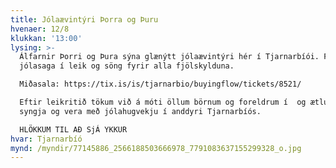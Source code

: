 ```yaml
---
title: Jólaævintýri Þorra og Þuru
hvenaer: 12/8
klukkan: '13:00'
lysing: >-
  Álfarnir Þorri og Þura sýna glænýtt jólaævintýri hér í Tjarnarbíói. Falleg
  jólasaga í leik og söng fyrir alla fjölskylduna.

  Miðasala: https://tix.is/is/tjarnarbio/buyingflow/tickets/8521/

  Eftir leikritið tökum við á móti öllum börnum og foreldrum í  og ætlum að
  syngja og vera með jólahugvekju í anddyri Tjarnarbíós.

  HLÖKKUM TIL AÐ SjÁ YKKUR
hvar: Tjarnarbíó
mynd: /myndir/77145886_2566188503666978_7791083637155299328_o.jpg
---
```


